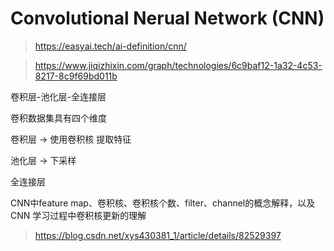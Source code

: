 # Convolutional Nerual Network (CNN)

> https://easyai.tech/ai-definition/cnn/

> https://www.jiqizhixin.com/graph/technologies/6c9baf12-1a32-4c53-8217-8c9f69bd011b



卷积层-池化层-全连接层

卷积数据集具有四个维度



卷积层 -> 使用卷积核 提取特征

池化层 -> 下采样

全连接层



CNN中feature map、卷积核、卷积核个数、filter、channel的概念解释，以及CNN 学习过程中卷积核更新的理解

> https://blog.csdn.net/xys430381_1/article/details/82529397